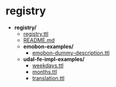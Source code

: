 # registry

- **registry/**
    - [registry.ttl](registry/registry.ttl)
    - [README.md](registry/README.md)
    - **emobon-examples/**
        - [emobon-dummy-description.ttl](registry/emobon-examples/emobon-dummy-description.ttl)
    - **udal-fe-impl-examples/**
        - [weekdays.ttl](registry/udal-fe-impl-examples/weekdays.ttl)
        - [months.ttl](registry/udal-fe-impl-examples/months.ttl)
        - [translation.ttl](registry/udal-fe-impl-examples/translation.ttl)